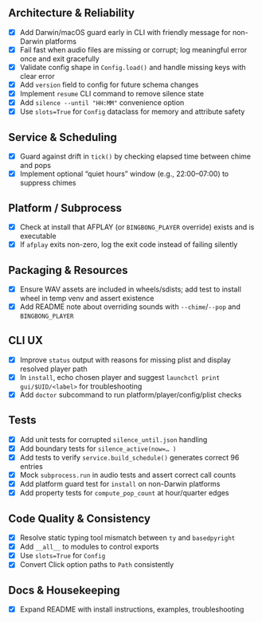 ## Architecture & Reliability
- [x] Add Darwin/macOS guard early in CLI with friendly message for non-Darwin platforms
- [x] Fail fast when audio files are missing or corrupt; log meaningful error once and exit gracefully
- [x] Validate config shape in `Config.load()` and handle missing keys with clear error
- [x] Add `version` field to config for future schema changes
- [x] Implement `resume` CLI command to remove silence state
- [x] Add `silence --until "HH:MM"` convenience option
- [x] Use `slots=True` for `Config` dataclass for memory and attribute safety

## Service & Scheduling
- [x] Guard against drift in `tick()` by checking elapsed time between chime and pops
- [x] Implement optional “quiet hours” window (e.g., 22:00–07:00) to suppress chimes

## Platform / Subprocess
- [x] Check at install that AFPLAY (or `BINGBONG_PLAYER` override) exists and is executable
- [x] If `afplay` exits non-zero, log the exit code instead of failing silently

## Packaging & Resources
- [x] Ensure WAV assets are included in wheels/sdists; add test to install wheel in temp venv and assert existence
- [x] Add README note about overriding sounds with `--chime`/`--pop` and `BINGBONG_PLAYER`

## CLI UX
- [x] Improve `status` output with reasons for missing plist and display resolved player path
- [x] In `install`, echo chosen player and suggest `launchctl print gui/$UID/<label>` for troubleshooting
- [x] Add `doctor` subcommand to run platform/player/config/plist checks

## Tests
- [x] Add unit tests for corrupted `silence_until.json` handling
- [x] Add boundary tests for `silence_active(now=… )`
- [x] Add tests to verify `service.build_schedule()` generates correct 96 entries
- [x] Mock `subprocess.run` in audio tests and assert correct call counts
- [x] Add platform guard test for `install` on non-Darwin platforms
- [x] Add property tests for `compute_pop_count` at hour/quarter edges

## Code Quality & Consistency
- [x] Resolve static typing tool mismatch between `ty` and `basedpyright`
- [x] Add `__all__` to modules to control exports
- [x] Use `slots=True` for `Config`
- [x] Convert Click option paths to `Path` consistently

## Docs & Housekeeping
- [x] Expand README with install instructions, examples, troubleshooting
